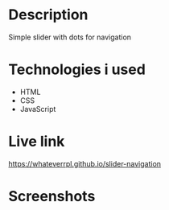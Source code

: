 # Description
Simple slider with dots for navigation 

# Technologies i used
- HTML 
- CSS
- JavaScript

# Live link
https://whateverrpl.github.io/slider-navigation 

# Screenshots

